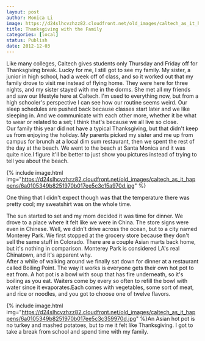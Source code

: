 ```yaml
---
layout: post
author: Monica Li
image: https://d24slhcvzhzz82.cloudfront.net/old_images/caltech_as_it_happens/6a0105349b8251970b017c34201779970b.jpg
title: Thanksgiving with the Family 
categories: [local]
status: Publish
date: 2012-12-03
---
```


<div id="yiv1825066505yui_3_7_2_15_1353653658181_39">Like many colleges, Caltech gives students only Thursday and Friday off for Thanksgiving break. Lucky for me, I still got to see my family. My sister, a junior in high school, had a week off of class, and so it worked out that my family drove to visit me instead of flying home. They were here for three nights, and my sister stayed with me in the dorms. She met all my friends and saw our lifestyle here at Caltech. I'm used to everything now, but from a high schooler's perspective I can see how our routine seems weird. Our sleep schedules are pushed back because classes start later and we like sleeping in. And we communicate with each other more, whether it be what to wear or related to a set; I think that's because we all live so close.

<div id="yiv1825066505yui_3_7_2_15_1353653658181_39">Our family this year did not have a typical Thanksgiving, but that didn't keep us from enjoying the holiday. My parents picked my sister and me up from campus for brunch at a local dim sum restaurant, then we spent the rest of the day at the beach. We went to the beach at Santa Monica and it was quite nice.I figure it'll be better to just show you pictures instead of trying to tell you about the beach.


{% include image.html img="https://d24slhcvzhzz82.cloudfront.net/old_images/caltech_as_it_happens/6a0105349b8251970b017ee5c3c15a970d.jpg" %}<div id="yiv1825066505yui_3_7_2_15_1353653658181_39">One thing that I didn't expect though was that the temperature there was pretty cool; my sweatshirt was on the whole time.

<div id="yiv1825066505yui_3_7_2_15_1353653658181_39">The sun started to set and my mom decided it was time for dinner. We drove to a place where it felt like we were in China. The store signs were even in Chinese. Well, we didn't drive across the ocean, but to a city named Monterey Park. We first stopped at the grocery store because they don't sell the same stuff in Colorado. There are a couple Asian marts back home, but it's nothing in comparison. Monterey Park is considered LA's real Chinatown, and it's apparent why.

<div id="yiv1825066505yui_3_7_2_15_1353653658181_39">After a while of walking around we finally sat down for dinner at a restaurant called Boiling Point. The way it works is everyone gets their own hot pot to eat from. A hot pot is a bowl with soup that has fire underneath, so it's boiling as you eat. Waiters come by every so often to refill the bowl with water since it evaporates.Each comes with vegetables, some sort of meat, and rice or noodles, and you got to choose one of twelve flavors. 


{% include image.html img="https://d24slhcvzhzz82.cloudfront.net/old_images/caltech_as_it_happens/6a0105349b8251970b017ee5c3c359970d.jpg" %}An Asian hot pot is no turkey and mashed potatoes, but to me it felt like Thanksgiving. I got to take a break from school and spend time with my family.

